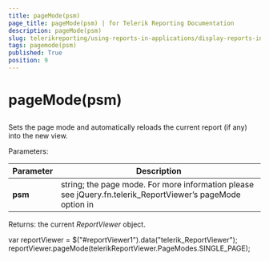 ```yaml
---
title: pageMode(psm)
page_title: pageMode(psm) | for Telerik Reporting Documentation
description: pageMode(psm)
slug: telerikreporting/using-reports-in-applications/display-reports-in-applications/web-application/html5-report-viewer/api-reference/reportviewer/methods/pagemode(psm)
tags: pagemode(psm)
published: True
position: 9
---
```


# pageMode(psm)



## 

Sets the page mode and automatically reloads the current report (if any) into the new view.

Parameters:


| Parameter | Description |
| ------ | ------ |
| __psm__ |string; the page mode. For more information please see jQuery.fn.telerik_ReportViewer’s pageMode option in[](c578f366-93da-4dd1-8972-6efbc5a1790b#Options)|




Returns: the current *ReportViewer* object.
        

	
var reportViewer = $("#reportViewer1").data("telerik_ReportViewer");
reportViewer.pageMode(telerikReportViewer.PageModes.SINGLE_PAGE);
          


